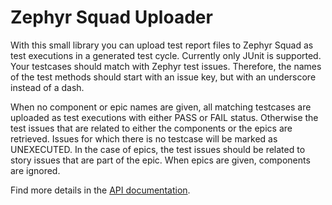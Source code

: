 # Zephyr Squad Uploader

With this small library you can upload test report files to Zephyr Squad as test executions in a generated test cycle. Currently only JUnit is supported. Your testcases should match with Zephyr test issues. Therefore, the names of the test methods should start with an issue key, but with an underscore instead of a dash.

When no component or epic names are given, all matching testcases are uploaded as test executions with either PASS or FAIL status. Otherwise the test issues that are related to either the components or the epics are retrieved. Issues for which there is no testcase will be marked as UNEXECUTED. In the case of epics, the test issues should be related to story issues that are part of the epic. When epics are given, components are ignored.

Find more details in the [API documentation](https://www.javadoc.io/doc/net.pincette/pincette-zephyr-squad/latest/index.html).